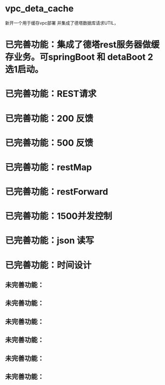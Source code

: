 # vpc_deta_cache
新开一个用于缓存vpc部署 并集成了德塔数据库请求UTIL，
# 已完善功能：集成了德塔rest服务器做缓存业务。可springBoot 和 detaBoot 2选1启动。
# 已完善功能：REST请求
# 已完善功能：200 反馈
# 已完善功能：500 反馈
# 已完善功能：restMap
# 已完善功能：restForward
# 已完善功能：1500并发控制
# 已完善功能：json 读写
# 已完善功能：时间设计

## 未完善功能：
## 未完善功能：
## 未完善功能：
## 未完善功能：
## 未完善功能：
## 未完善功能：


